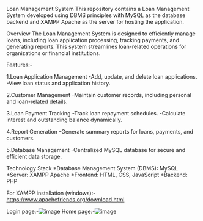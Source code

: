 Loan Management System
This repository contains a Loan Management System developed using DBMS principles with MySQL as the database backend and XAMPP Apache as the server for hosting the application.

Overview
The Loan Management System is designed to efficiently manage loans, including loan application processing, tracking payments, and generating reports. This system streamlines loan-related operations for organizations or financial institutions.

Features:-

1.Loan Application Management
-Add, update, and delete loan applications.
-View loan status and application history.

2.Customer Management
-Maintain customer records, including personal and loan-related details.

3.Loan Payment Tracking
-Track loan repayment schedules.
-Calculate interest and outstanding balance dynamically.

4.Report Generation
-Generate summary reports for loans, payments, and customers.

5.Database Management
-Centralized MySQL database for secure and efficient data storage.

Technology Stack
*Database Management System (DBMS): MySQL
*Server: XAMPP Apache
*Frontend: HTML, CSS, JavaScript
*Backend: PHP

For XAMPP installation (windows):-https://www.apachefriends.org/download.html


Login page:-![image](https://github.com/user-attachments/assets/7cabbd62-86c2-4374-b0c1-b72abcd412b8)
Home page:-![image](https://github.com/user-attachments/assets/6359c619-70d4-4301-bd4f-da83b68646d9)


